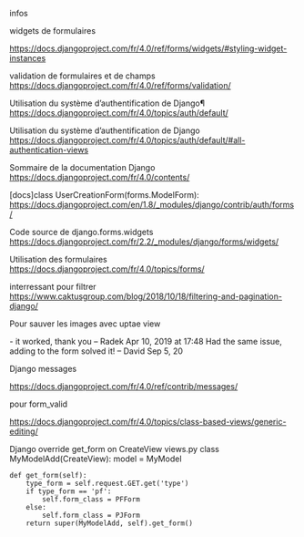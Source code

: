 infos

widgets de formulaires

https://docs.djangoproject.com/fr/4.0/ref/forms/widgets/#styling-widget-instances

validation de formulaires et de champs
https://docs.djangoproject.com/fr/4.0/ref/forms/validation/

Utilisation du système d’authentification de Django¶
https://docs.djangoproject.com/fr/4.0/topics/auth/default/

Utilisation du système d’authentification de Django
https://docs.djangoproject.com/fr/4.0/topics/auth/default/#all-authentication-views

Sommaire de la documentation Django
https://docs.djangoproject.com/fr/4.0/contents/

[docs]class UserCreationForm(forms.ModelForm):
https://docs.djangoproject.com/en/1.8/_modules/django/contrib/auth/forms/


Code source de django.forms.widgets
https://docs.djangoproject.com/fr/2.2/_modules/django/forms/widgets/

Utilisation des formulaires
https://docs.djangoproject.com/fr/4.0/topics/forms/

interressant pour filtrer
https://www.caktusgroup.com/blog/2018/10/18/filtering-and-pagination-django/


Pour sauver les images avec uptae view

<form method="POST" enctype="multipart/form-data"> - it worked, thank you – 
Radek
Apr 10, 2019 at 17:48
Had the same issue, adding <enctype="multipart/form-data"> to the form solved it! – 
David
Sep 5, 20


Django messages

https://docs.djangoproject.com/fr/4.0/ref/contrib/messages/


pour form_valid

https://docs.djangoproject.com/fr/4.0/topics/class-based-views/generic-editing/






Django override get_form on CreateView
views.py
class MyModelAdd(CreateView):
    model = MyModel

    def get_form(self):
        type_form = self.request.GET.get('type')
        if type_form == 'pf':
            self.form_class = PFForm
        else:
            self.form_class = PJForm
        return super(MyModelAdd, self).get_form()